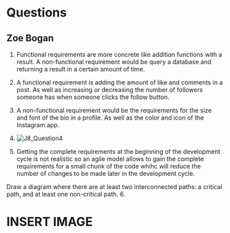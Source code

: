 # Questions
## Zoe Bogan

1. Functional requirements are more concrete like addition functions with a result. A non-functional requirement would be query a database and returning a result in a certain amount of time. 

2. A functional requirement is adding the amount of like and comments in a post. As well as increasing or decreasing the number of followers someone has when someone clicks the follow button. 

3. A non-functional requirement would be the requirements for the size and font of the bio in a profile. As well as the color and icon of the Instagram app. 

4. ![J8_Question4](https://github.com/user-attachments/assets/c50dd33d-acf7-4d00-ab4f-d71a10917ee1)

5. Getting the complete requirements at the beginning of the development cycle is not realistic so an agile model allows to gain the complete requirements for a small chunk of the code whihc will reduce the number of changes to be made later in the development cycle. 

Draw a diagram where there are at least two interconnected paths: a critical path, and at least one non-critical path.
6. 
# INSERT IMAGE

